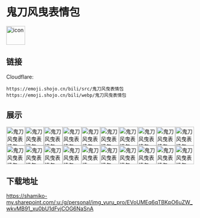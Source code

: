 # 鬼刀风曳表情包
<img src="https://emoji.shojo.cn/bili/src/鬼刀风曳表情包/icon.png" width="50" height="50" alt="icon">

## 链接
Cloudflare:
```
https://emoji.shojo.cn/bili/src/鬼刀风曳表情包
https://emoji.shojo.cn/bili/webp/鬼刀风曳表情包
```
## 展示
<img src="https://emoji.shojo.cn/bili/src/鬼刀风曳表情包/鬼刀风曳表情包-震惊.png" width="50" height="50" alt="鬼刀风曳表情包-震惊"><img src="https://emoji.shojo.cn/bili/src/鬼刀风曳表情包/鬼刀风曳表情包-冲.png" width="50" height="50" alt="鬼刀风曳表情包-冲"><img src="https://emoji.shojo.cn/bili/src/鬼刀风曳表情包/鬼刀风曳表情包-哇哦.png" width="50" height="50" alt="鬼刀风曳表情包-哇哦"><img src="https://emoji.shojo.cn/bili/src/鬼刀风曳表情包/鬼刀风曳表情包-打call.png" width="50" height="50" alt="鬼刀风曳表情包-打call"><img src="https://emoji.shojo.cn/bili/src/鬼刀风曳表情包/鬼刀风曳表情包-窒息.png" width="50" height="50" alt="鬼刀风曳表情包-窒息"><img src="https://emoji.shojo.cn/bili/src/鬼刀风曳表情包/鬼刀风曳表情包-让我看看.png" width="50" height="50" alt="鬼刀风曳表情包-让我看看"><img src="https://emoji.shojo.cn/bili/src/鬼刀风曳表情包/鬼刀风曳表情包-哼.png" width="50" height="50" alt="鬼刀风曳表情包-哼"><img src="https://emoji.shojo.cn/bili/src/鬼刀风曳表情包/鬼刀风曳表情包-不愧是我.png" width="50" height="50" alt="鬼刀风曳表情包-不愧是我"><img src="https://emoji.shojo.cn/bili/src/鬼刀风曳表情包/鬼刀风曳表情包-一键三连.png" width="50" height="50" alt="鬼刀风曳表情包-一键三连"><img src="https://emoji.shojo.cn/bili/src/鬼刀风曳表情包/鬼刀风曳表情包-润了.png" width="50" height="50" alt="鬼刀风曳表情包-润了"><img src="https://emoji.shojo.cn/bili/src/鬼刀风曳表情包/鬼刀风曳表情包-慌张.png" width="50" height="50" alt="鬼刀风曳表情包-慌张"><img src="https://emoji.shojo.cn/bili/src/鬼刀风曳表情包/鬼刀风曳表情包-干饭.png" width="50" height="50" alt="鬼刀风曳表情包-干饭"><img src="https://emoji.shojo.cn/bili/src/鬼刀风曳表情包/鬼刀风曳表情包-流口水.png" width="50" height="50" alt="鬼刀风曳表情包-流口水"><img src="https://emoji.shojo.cn/bili/src/鬼刀风曳表情包/鬼刀风曳表情包-无语.png" width="50" height="50" alt="鬼刀风曳表情包-无语"><img src="https://emoji.shojo.cn/bili/src/鬼刀风曳表情包/鬼刀风曳表情包-？.png" width="50" height="50" alt="鬼刀风曳表情包-？"><img src="https://emoji.shojo.cn/bili/src/鬼刀风曳表情包/鬼刀风曳表情包-听我解释.png" width="50" height="50" alt="鬼刀风曳表情包-听我解释"><img src="https://emoji.shojo.cn/bili/src/鬼刀风曳表情包/鬼刀风曳表情包-睡了.png" width="50" height="50" alt="鬼刀风曳表情包-睡了"><img src="https://emoji.shojo.cn/bili/src/鬼刀风曳表情包/鬼刀风曳表情包-啊这.png" width="50" height="50" alt="鬼刀风曳表情包-啊这"><img src="https://emoji.shojo.cn/bili/src/鬼刀风曳表情包/鬼刀风曳表情包-生气.png" width="50" height="50" alt="鬼刀风曳表情包-生气"><img src="https://emoji.shojo.cn/bili/src/鬼刀风曳表情包/鬼刀风曳表情包-呜呜呜.png" width="50" height="50" alt="鬼刀风曳表情包-呜呜呜">

## 下载地址

https://shamiko-my.sharepoint.com/:u:/g/personal/img_yuru_pro/EVoUMEq6qTBKpO6uZW_wkvMB91_xu0bU1dFvjCOG6NaSnA